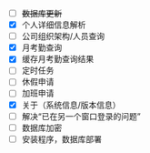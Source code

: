 ﻿- [ ] ~~数据库更新~~
- [x] 个人详细信息解析
- [ ] 公司组织架构/人员查询
- [x] 月考勤查询
- [x] 缓存月考勤查询结果
- [ ] 定时任务
- [ ] 休假申请
- [ ] 加班申请
- [x] 关于（系统信息/版本信息）
- [ ] 解决“已在另一个窗口登录的问题”
- [ ] 数据库加密
- [ ] 安装程序，数据库部署